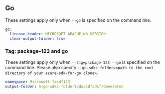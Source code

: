 ## Go

These settings apply only when `--go` is specified on the command line.

```yaml $(go)
go:
  license-header: MICROSOFT_APACHE_NO_VERSION
  clear-output-folder: true
```

### Tag: package-123 and go

These settings apply only when `--tag=package-123 --go` is specified on the command line.
Please also specify `--go-sdks-folder=<path to the root directory of your azure-sdk-for-go clone>`.

```yaml $(tag) == 'package-123' && $(go)
namespace: Microsoft.fasdf123
output-folder: $(go-sdks-folder)/dqasdfadsf/Generated
```
